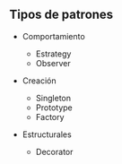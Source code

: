 ## Tipos de patrones

* Comportamiento
  * Estrategy
  * Observer

* Creación
  * Singleton 
  * Prototype
  * Factory

* Estructurales
  * Decorator
